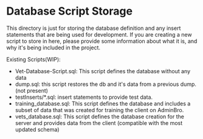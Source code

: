 # Database Script Storage
This directory is just for storing the database definition and any insert statements that are being used for development.
If you are creating a new script to store in here, please provide some information about what it is, and why it's being included in the project.

Existing Scripts(WIP):
 - Vet-Database-Script.sql: This script defines the database without any data
 - dump.sql: this script restores the db and it's data from a previous dump. (not present)
 - testInserts/*.sql: insert statements to provide test data.
 - training_database.sql: This script defines the database and includes a subset of data that was created for training the client on AdminBro.
 - vets_database.sql: This script defines the database creation for the server and provides data from the client (compatible with the most updated schema)
